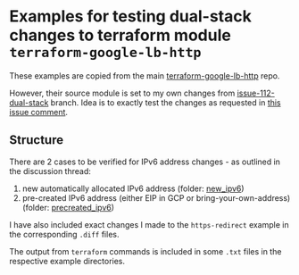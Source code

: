 # Examples for testing dual-stack changes to terraform module `terraform-google-lb-http`

These examples are copied from the main [terraform-google-lb-http](https://github.com/terraform-google-modules/terraform-google-lb-http/tree/master/examples/https-redirect) repo.

However, their source module is set to my own changes from [issue-112-dual-stack](https://github.com/kunal-g/terraform-google-lb-http/tree/issue-112-dual-stack) branch.
Idea is to exactly test the changes as requested in [this issue comment](https://github.com/terraform-google-modules/terraform-google-lb-http/pull/116#discussion_r530683051).

## Structure

There are 2 cases to be verified for IPv6 address changes - as outlined in the discussion thread:

1. new automatically allocated IPv6 address (folder: [new_ipv6](new_ipv6/https-redirect))
2. pre-created IPv6 address (either EIP in GCP or bring-your-own-address) (folder: [precreated_ipv6](precreated_ipv6/https-redirect))

I have also included exact changes I made to the `https-redirect` example in the corresponding `.diff` files.

The output from `terraform` commands is included in some `.txt` files in the respective example directories.
